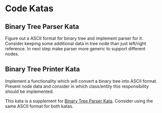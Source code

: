 # Code Katas

## Binary Tree Parser Kata

Figure out a ASCII format for binary tree and implement parser for it.
Consider keeping some additional data in tree node than just left/right reference.
In next step make parser more generic to support different nodes.

## Binary Tree Printer Kata

Implement a functionality which will convert a binary tree into ASCII format. Present
node data and consider in which class/entity this responsibility should be implemented.

This kata is a supplement for [Binary Tree Parser Kata](#binary-tree-parser-kata).
Consider using the same ASCII format for both katas.
